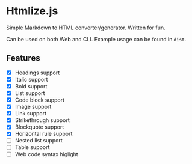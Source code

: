 # Htmlize.js

Simple Markdown to HTML converter/generator. Written for fun.

Can be used on both Web and CLI. Example usage can be found in `dist`.

## Features

- [x] Headings support
- [x] Italic support
- [x] Bold support
- [x] List support
- [x] Code block support
- [x] Image support
- [x] Link support
- [x] Strikethrough support
- [x] Blockquote support
- [x] Horizontal rule support
- [ ] Nested list support
- [ ] Table support
- [ ] Web code syntax higlight
